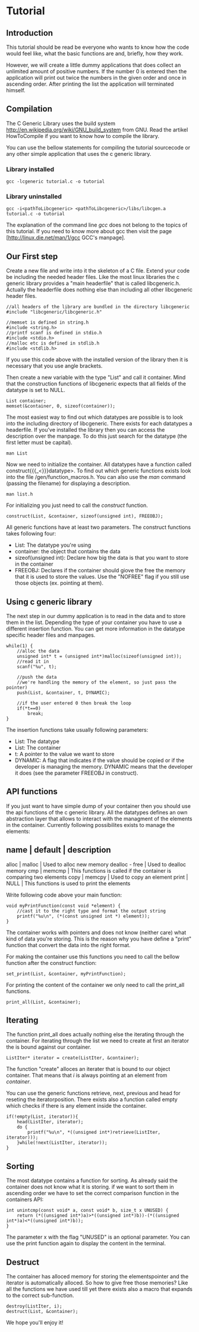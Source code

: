 # Tutorial

## Introduction

This tutorial should be read be everyone who wants to know how the code would feel like, what the basic functions are and, briefly, how they work.

However, we will create a little dummy applications that does collect an unlimited amount of positive numbers. If the number 0 is entered then the application will print out twice the numbers in the given order and once in ascending order. After printing the list the application will terminated himself.

## Compilation

The C Generic Library uses the build system http://en.wikipedia.org/wiki/GNU_build_system from GNU. Read the artikel HowToCompile if you want to know how to compile the library.


You can use the bellow statements for compiling the tutorial sourcecode or any other simple application that uses the c generic library.

### Library installed

```
gcc -lcgeneric tutorial.c -o tutorial
```

### Library uninstalled

```
gcc -i<pathToLibcgeneric> <pathToLibcgeneric>/libs/libcgen.a tutorial.c -o tutorial
```


The explanation of the command line _gcc_ does not belong to the topics of this tutorial. If you need to know more about gcc then visit the page [http://linux.die.net/man/1/gcc GCC's manpage].



## Our First step

Create a new file and write into it the skeleton of a C file. Extend your code be including the needed header files. Like the most linux libraries the c generic library  provides a "main headerfile" that is called libcgeneric.h. Actually the headerfile does nothing else than including all other libcgeneric header files.

```
//all headers of the library are bundled in the directory libcgeneric
#include "libcgeneric/libcgeneric.h"

//memset is defined in string.h
#include <string.h>
//printf scanf is defined in stdio.h
#include <stdio.h>
//malloc etc is defined in stdlib.h
#include <stdlib.h>
```

If you use this code above with the installed version of the library then it is necessary that you use angle brackets.


Then create a new variable with the type "List" and call it container. Mind that the construction functions of libcgeneric expects that all fields of the datatype is set to NULL.

```
List container;
memset(&container, 0, sizeof(container));
```


The most easiest way to find out which datatypes are possible is to look into the including directory of libcgeneric. There exists for each datatypes a headerfile. If you've installed the library then you can access the description over the manpage. To do this just search for the datatype (the first letter must be capital).

```
man List
```

Now we need to initialize the container. All datatypes have a function called construct{{{_<}}}datatype>. To find out which generic functions exists look into the file <libcgenericIncludingPath>/gen/function_macros.h. You can also use the _man_ command (passing the filename) for displaying a description.

```
man list.h
```

For initializing you just need to call the _construct_ function.

```
construct(List, &container, sizeof(unsigned int), FREEOBJ);
```

All generic functions have at least two parameters. The construct functions takes following four:

- List: The datatype you're using
- container: the object that contains the data
- sizeof(unsigned int): Declare how big the data is that you want to store in the container
- FREEOBJ: Declares if the container should giove the free the memory that it is used to store the values. Use the "NOFREE" flag if you still use those objects (ex. pointing at them).



## Using c generic library

The next step in our dummy application is to read in the data and to store them in the list. Depending the type of your container you have to use a different insertion function. You can get more information in the datatype specific header files and manpages.


```
while(1) {
	//alloc the data
	unsigned int* t = (unsigned int*)malloc(sizeof(unsigned int));
	//read it in
	scanf("%u", t);
	
	//push the data
	//we're handling the memory of the element, so just pass the pointer)
	push(List, &container, t, DYNAMIC);
	
	//if the user entered 0 then break the loop
	if(*t==0)
		break;
}
```


The insertion functions take usually following parameters:
- List: The datatype
- List: The container
- t: A pointer to the value we want to store
- DYNAMIC: A flag that indicates if the value should be copied or if the developer is managing the memory. DYNAMIC means that the developer it does (see the parameter FREEOBJ in construct).


## API functions


If you just want to have simple dump of your container then you should use the api functions of the c generic library. All the datatypes defines an own abstraction layer that allows to interact with the managment of the elements in the container. Currently following possibilites exists to manage the elements:
	

name | default | description
---------------------
alloc | malloc | Used to alloc new memory
dealloc - free | Used to dealloc memory
cmp | memcmp | This functions is called if the container is comparing two elements
copy | memcpy | Used to copy an element
print | NULL | This functions is used to print the elements


Write following code above your main function: 

```
void myPrintFunction(const void *element) {
	//cast it to the right type and format the output string
	printf("%u\n", (*(const unsigned int *) element));
}
```

The container works with pointers and does not know (neither care) what kind of data you're storing. This is the reason why you have define a "print" function that convert the data into the right format.

For making the container use this functions you need to call the bellow function after the construct function:

```
set_print(List, &container, myPrintFunction);
```


For printing the content of the container we only need to call the print_all functions.

```
print_all(List, &container);
```



## Iterating

The function print_all does actually nothing else the iterating through the container. For iterating through the list we need to create at first an iterator the is bound against our container.

```
ListIter* iterator = create(ListIter, &container); 
```

The function "create" alloces an iterater that is bound to our object container. That means that *i* is always pointing at an element from *container*.

You can use the generic functions retrieve, next, previous and head for reseting the iteratorposition. There exists also a function called empty which checks if there is any element inside the container.

```
if(!empty(List, iterator)){
	head(ListIter, iterator);
	do {
		printf("%u\n", *((unsigned int*)retrieve(ListIter, iterator)));
	}while(!next(ListIter, iterator));
}
``` 


## Sorting

The most datatype contains a function for sorting. As already said the container does not know what it is storing. if we want to sort them in ascending order we have to set the correct comparison function in the containers API:

```
int unintcmp(const void* a, const void* b, size_t x UNUSED) {
	return (*((unsigned int*)a)>*((unsigned int*)b))-(*((unsigned int*)a)<*((unsigned int*)b));
}
```


The parameter x with the flag "UNUSED" is an optional parameter. You can use the print function again to display the content in the terminal.


## Destruct

The container has alloced memory for storing the elementspointer and the iterator is automatically alloced. So how to give free those memories? Like all the functions we have used till yet there exists also a macro that expands to the correct sub-function.


```
destroy(ListIter, i);
destruct(List, &container);
```





We hope you'll enjoy it!
